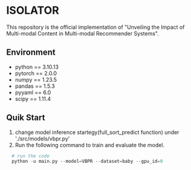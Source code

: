 # ISOLATOR
This repository is the official implementation of "Unveiling the Impact of Multi-modal Content in Multi-modal Recommender Systems".
## Environment
- python == 3.10.13
- pytorch == 2.0.0
- numpy == 1.23.5
- pandas == 1.5.3
- pyyaml == 6.0
- scipy == 1.11.4
## Quik Start
1. change model inference startegy(full_sort_predict function) under './src/models/vbpr.py'
2. Run the following command to train and evaluate the model.
 ```python
   # run the code 
   python -u main.py --model=VBPR --dataset=baby --gpu_id=0
 ```

